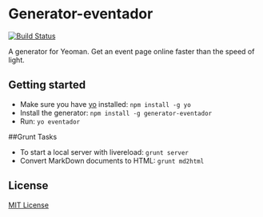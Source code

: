# Generator-eventador
[![Build Status](https://secure.travis-ci.org/Jamiltz/generator-eventador.png?branch=master)](https://travis-ci.org/Jamiltz/generator-eventador)

A generator for Yeoman. Get an event page online faster than the speed of light.

## Getting started
- Make sure you have [yo](https://github.com/yeoman/yo) installed:
    `npm install -g yo`
- Install the generator: `npm install -g generator-eventador`
- Run: `yo eventador`

##Grunt Tasks
- To start a local server with livereload: `grunt server`
- Convert MarkDown documents to HTML: `grunt md2html`

## License
[MIT License](http://en.wikipedia.org/wiki/MIT_License)
